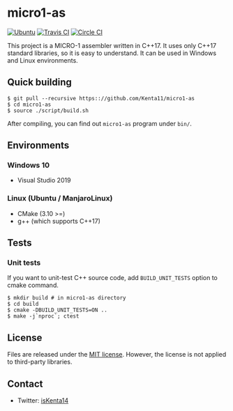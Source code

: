 # micro1-as

[![Ubuntu](https://github.com/Kenta11/micro1-as/workflows/Ubuntu/badge.svg)](https://github.com/Kenta11/micro1-as)
[![Travis CI](https://travis-ci.org/Kenta11/micro1-as.svg?branch=master)](https://travis-ci.org/Kenta11/micro1-as)
[![Circle CI](https://circleci.com/gh/Kenta11/micro1-as.svg?style=svg)](https://circleci.com/gh/Kenta11/micro1-as)

This project is a MICRO-1 assembler written in C++17. It uses only C++17 standard libraries, so it is easy to understand. It can be used in Windows and Linux environments.

## Quick building

```
$ git pull --recursive https:://github.com/Kenta11/micro1-as
$ cd micro1-as
$ source ./script/build.sh
```

After compiling, you can find out `micro1-as` program under `bin/`.

## Environments

### Windows 10

- Visual Studio 2019

### Linux (Ubuntu / ManjaroLinux)

- CMake (3.10 >=)
- g++ (which supports C++17)

## Tests

### Unit tests

If you want to unit-test C++ source code, add `BUILD_UNIT_TESTS` option to cmake command.

```
$ mkdir build # in micro1-as directory
$ cd build
$ cmake -DBUILD_UNIT_TESTS=ON ..
$ make -j`nproc`; ctest
```

## License

Files are released under the [MIT license](LICENSE). However, the license is not applied to third-party libraries.

## Contact

- Twitter: [isKenta14](https://twitter.com/isKenta14)
